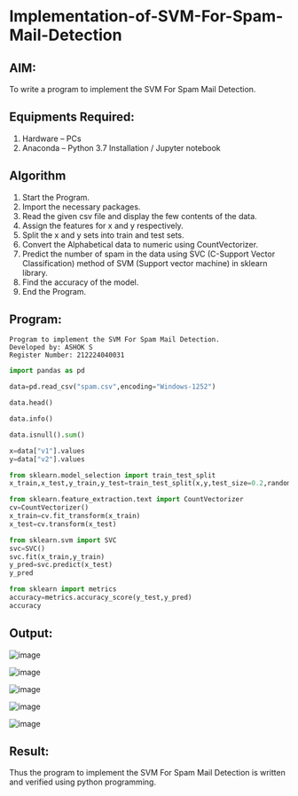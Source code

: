 # Implementation-of-SVM-For-Spam-Mail-Detection

## AIM:
To write a program to implement the SVM For Spam Mail Detection.

## Equipments Required:
1. Hardware – PCs
2. Anaconda – Python 3.7 Installation / Jupyter notebook

## Algorithm
1. Start the Program.
2. Import the necessary packages.
3. Read the given csv file and display the few contents of the data.
4. Assign the features for x and y respectively.
5. Split the x and y sets into train and test sets.
6. Convert the Alphabetical data to numeric using CountVectorizer.
7. Predict the number of spam in the data using SVC (C-Support Vector Classification) method of SVM (Support vector machine) in sklearn library.
8. Find the accuracy of the model.
9. End the Program.

## Program:
```
Program to implement the SVM For Spam Mail Detection.
Developed by: ASHOK S
Register Number: 212224040031
```
```python
import pandas as pd

data=pd.read_csv("spam.csv",encoding="Windows-1252")

data.head()

data.info()

data.isnull().sum()

x=data["v1"].values
y=data["v2"].values

from sklearn.model_selection import train_test_split
x_train,x_test,y_train,y_test=train_test_split(x,y,test_size=0.2,random_state=0)

from sklearn.feature_extraction.text import CountVectorizer
cv=CountVectorizer()
x_train=cv.fit_transform(x_train)
x_test=cv.transform(x_test)

from sklearn.svm import SVC
svc=SVC()
svc.fit(x_train,y_train)
y_pred=svc.predict(x_test)
y_pred

from sklearn import metrics
accuracy=metrics.accuracy_score(y_test,y_pred)
accuracy
```

## Output:
![image](https://github.com/user-attachments/assets/6f9b3d22-21e4-4ea5-afe2-494538d0cd80)

![image](https://github.com/user-attachments/assets/0889158a-6a7c-42c2-922b-6db0b6738678)

![image](https://github.com/user-attachments/assets/8a3cc5e7-e9b7-4f2f-a3f2-fa341493b3e9)

![image](https://github.com/user-attachments/assets/dfeeeee0-b0c6-4f5a-ae01-dcbdd366f833)

![image](https://github.com/user-attachments/assets/05883084-2bee-45e0-8f53-489116c54499)


## Result:
Thus the program to implement the SVM For Spam Mail Detection is written and verified using python programming.
